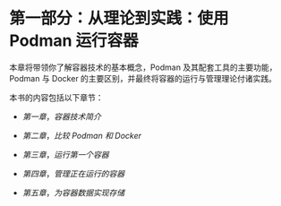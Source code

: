 # 第一部分：从理论到实践：使用 Podman 运行容器

本章将带领你了解容器技术的基本概念，Podman 及其配套工具的主要功能，Podman 与 Docker 的主要区别，并最终将容器的运行与管理理论付诸实践。

本书的内容包括以下章节：

+   *第一章*，*容器技术简介*

+   *第二章*，*比较 Podman 和 Docker*

+   *第三章*，*运行第一个容器*

+   *第四章*，*管理正在运行的容器*

+   *第五章*，*为容器数据实现存储*

